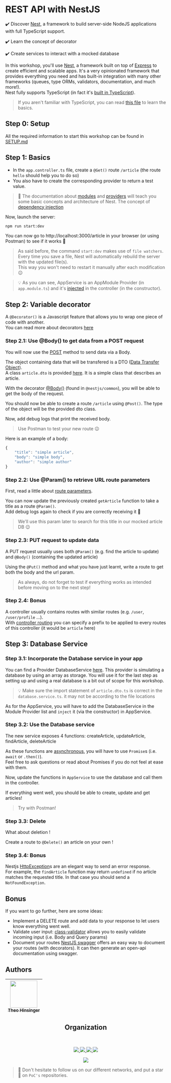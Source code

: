 # REST API with NestJS

:heavy_check_mark: Discover [Nest](https://nestjs.com/), a framework to build server-side NodeJS applications with full TypeScript support.

:heavy_check_mark: Learn the concept of decorator

:heavy_check_mark: Create services to interact with a mocked database

In this workshop, you'll use [Nest](https://nestjs.com/), a framework built on top of [Express](https://expressjs.com/) to create efficient and scalable apps. It's a very opinionated framework that provides everything you need and has built-in integration with many other frameworks (queues, type ORMs, validators, documentation, and much more!).  
Nest fully supports TypeScript (in fact it's [built in TypeScript](https://github.com/nestjs/nest)).


> If you aren't familiar with TypeScript, you can read [this file](https://github.com/PoCInnovation/Workshops/blob/master/software/06.Nest/src/step0/learn.md) to learn the basics.

## Step 0: Setup

All the required information to start this workshop can be found in [SETUP.md](./SETUP.md)

## Step 1: Basics

- In the `app.controller.ts` file, create a `@Get()` route `/article` (the route `hello` should help you to do so)
- You also have to create the corresponding provider to return a test value.

> :book: The documentation about [modules](https://docs.nestjs.com/modules) and [providers](https://docs.nestjs.com/providers) will teach you some basic concepts and architecture of Nest. The concept of [dependency injection](https://docs.nestjs.com/providers#dependency-injection)

Now, launch the server:
```sh
npm run start:dev
```

You can now go to http://localhost:3000/article in your browser (or using Postman) to see if it works :rocket:

> As said before, the command `start:dev` makes use of `file watchers`. Every time you save a file, Nest will automatically rebuild the server with the updated file(s).  
> This way you won't need to restart it manually after each modification 😉

> :bulb: As you can see, AppService is an AppModule Provider (in `app.module.ts`) and it's [injected](https://docs.nestjs.com/providers#dependency-injection) in the controller (in the constructor).

## Step 2: Variable decorator

A `@Decorator()` is a Javascript feature that allows you to wrap one piece of code with another.  
You can read more about decorators [here](https://www.sitepoint.com/javascript-decorators-what-they-are/)

### Step 2.1: Use @Body() to get data from a POST request

You will now use the [POST](https://en.wikipedia.org/wiki/POST_(HTTP)) method to send data via a Body.

The object containing data that will be transfered is a DTO ([Data Transfer Object](https://en.wikipedia.org/wiki/Data_transfer_object)).  
A class `article.dto` is provided [here](https://github.com/PoCInnovation/Workshops/blob/master/software/06.Nest/src/step2/article.dto.ts). It is a simple class that describes an article.

With the decorator [@Body()](https://docs.nestjs.com/controllers#request-payloads) (found in `@nestjs/common`), you will be able to get the body of the request.

You should now be able to create a route `/article` using `@Post()`. The type of the object will be the provided dto class.

Now, add debug logs that print the received body.

> Use Postman to test your new route 😉

Here is an example of a body:
```js
{
    "title": "simple article",
    "body": "simple body",
    "author": "simple author"
}
```

### Step 2.2: Use @Param() to retrieve URL route parameters

First, read a little about [route parameters](https://docs.nestjs.com/controllers#route-parameters).

You can now update the previously created `getArticle` function to take a title as a route `@Param()`.  
Add debug logs again to check if you are correctly receiving it :rocket:

> We'll use this param later to search for this title in our mocked article DB 😉

### Step 2.3: PUT request to update data

A PUT request usually uses both `@Param()` (e.g. find the article to update) and `@Body()` (containing the updated article)

Using the `@Put()` method and what you have just learnt, write a route to get both the body and the url param.

> As always, do not forget to test if everything works as intended before moving on to the next step!

### Step 2.4: Bonus

A controller usually contains routes with similar routes (e.g. `/user`, `/user/profile` ...).<br>
With [controller routing](https://docs.nestjs.com/controllers#routing) you can specify a prefix to be applied to every routes of this controller (it would be `article` here)

## Step 3: Database Service

### Step 3.1: Incorporate the Database service in your app

You can find a Provider DatabaseService [here](https://github.com/PoCInnovation/Workshops/blob/master/software/06.Nest/src/step3/database.service.ts). This provider is simulating a database by using an array as storage. You will use it for the last step as setting up and using a real database is a bit out of scope for this workshop.

> :bulb: Make sure the import statement of `article.dto.ts` is correct in the `database.service.ts`. it may not be according to the file locations

As for the AppService, you will have to add the DatabaseService in the Module Provider list and `inject` it (via the constructor) in AppService.

### Step 3.2: Use the Database service

The new service exposes 4 functions: createArticle, updateArticle, findArticle, deleteArticle

As these functions are [asynchronous](https://developer.mozilla.org/en-US/docs/Web/JavaScript/Reference/Statements/async_function), you will have to use `Promise`s (i.e. `await` or `.then()`). <br>
Feel free to ask questions or read about Promises if you do not feel at ease with them.

Now, update the functions in `AppService` to use the database and call them in the controller.

If everything went well, you should be able to create, update and get articles!

> Try with Postman!

### Step 3.3: Delete

What about deletion !

Create a route to `@Delete()` an article on your own !

### Step 3.4: Bonus

Nestjs [HttpException](https://docs.nestjs.com/exception-filters#built-in-http-exceptions)s are an elegant way to send an error response.  
For example, the `findArticle` function may return `undefined` if no article matches the requested title.
In that case you should send a `NotFoundException`.

## Bonus

If you want to go further, here are some ideas:
- Implement a DELETE route and add data to your response to let users know everything went well.
- Validate user input: [class-validator](https://docs.nestjs.com/techniques/validation) allows you to easily validate incoming input (i.e. Body and Query params)
- Document your routes [NestJS swagger](https://docs.nestjs.com/recipes/swagger) offers an easy way to document your routes (with decorators).
  It can then generate an open-api documentation using swagger.
</details>

## Authors

| [<img src="https://github.com/TheoHertz.png?size=85" width=85><br><sub>Theo Hinsinger</sub>](https://github.com/TheoHertz)
| :---: | 
<h2 align=center>
Organization
</h2>
<br/>
<p align='center'>
    <a href="https://www.linkedin.com/company/pocinnovation/mycompany/">
        <img src="https://img.shields.io/badge/LinkedIn-0077B5?style=for-the-badge&logo=linkedin&logoColor=white">
    </a>
    <a href="https://www.instagram.com/pocinnovation/">
        <img src="https://img.shields.io/badge/Instagram-E4405F?style=for-the-badge&logo=instagram&logoColor=white">
    </a>
    <a href="https://twitter.com/PoCInnovation">
        <img src="https://img.shields.io/badge/Twitter-1DA1F2?style=for-the-badge&logo=twitter&logoColor=white">
    </a>
    <a href="https://discord.com/invite/Yqq2ADGDS7">
        <img src="https://img.shields.io/badge/Discord-7289DA?style=for-the-badge&logo=discord&logoColor=white">
    </a>
</p>
<p align=center>
    <a href="https://www.poc-innovation.fr/">
        <img src="https://img.shields.io/badge/WebSite-1a2b6d?style=for-the-badge&logo=GitHub Sponsors&logoColor=white">
    </a>
</p>

> :rocket: Don't hesitate to follow us on our different networks, and put a star 🌟 on `PoC's` repositories.
